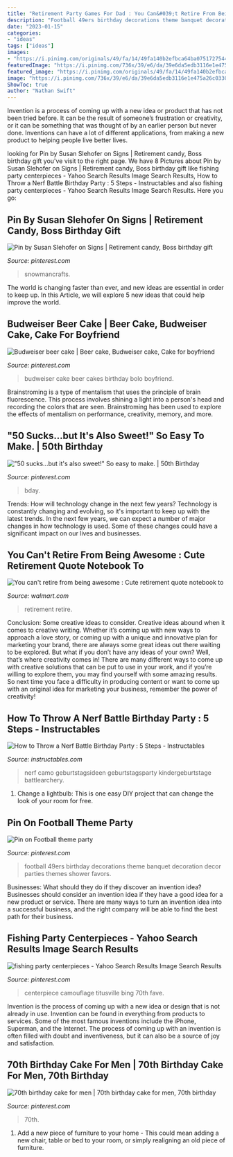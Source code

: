 ```yaml
---
title: "Retirement Party Games For Dad : You Can&#039;t Retire From Being Awesome : Cute Retirement Quote Notebook To"
description: "Football 49ers birthday decorations theme banquet decoration decor parties themes shower favors"
date: "2023-01-15"
categories:
- "ideas"
tags: ["ideas"]
images:
- "https://i.pinimg.com/originals/49/fa/14/49fa140b2efbca64ba07517275445eae.jpg"
featuredImage: "https://i.pinimg.com/736x/39/e6/da/39e6da5edb3116e1e475a26c03303ee4.jpg"
featured_image: "https://i.pinimg.com/originals/49/fa/14/49fa140b2efbca64ba07517275445eae.jpg"
image: "https://i.pinimg.com/736x/39/e6/da/39e6da5edb3116e1e475a26c03303ee4.jpg"
ShowToc: true
author: "Nathan Swift"
---
```



Invention is a process of coming up with a new idea or product that has not been tried before. It can be the result of someone’s frustration or creativity, or it can be something that was thought of by an earlier person but never done. Inventions can have a lot of different applications, from making a new product to helping people live better lives.

	

		
looking for Pin by Susan Slehofer on Signs | Retirement candy, Boss birthday gift you've visit to the right page. We have 8 Pictures about Pin by Susan Slehofer on Signs | Retirement candy, Boss birthday gift like fishing party centerpieces - Yahoo Search Results Image Search Results, How to Throw a Nerf Battle Birthday Party : 5 Steps - Instructables and also fishing party centerpieces - Yahoo Search Results Image Search Results. Here you go:
		
    
## Pin By Susan Slehofer On Signs | Retirement Candy, Boss Birthday Gift

<img loading=lazy src="https://i.pinimg.com/736x/9e/36/32/9e36325ca10ed1032d966c63dbf25a05.jpg" onerror="this.onerror=null;this.src='https://tse2.mm.bing.net/th?id=OIP.2cnGVrCx9RN1DVq2m9ilwwAAAA&amp;pid=15.1';" alt="Pin by Susan Slehofer on Signs | Retirement candy, Boss birthday gift">

_Source: pinterest.com_

>snowmancrafts. 

	

The world is changing faster than ever, and new ideas are essential in order to keep up. In this Article, we will explore 5 new ideas that could help improve the world.

    
## Budweiser Beer Cake | Beer Cake, Budweiser Cake, Cake For Boyfriend

<img loading=lazy src="https://i.pinimg.com/736x/39/e6/da/39e6da5edb3116e1e475a26c03303ee4.jpg" onerror="this.onerror=null;this.src='https://tse4.mm.bing.net/th?id=OIP.xDSUF1zMlgs3Ssxfnx7ZaQHaKE&amp;pid=15.1';" alt="Budweiser beer cake | Beer cake, Budweiser cake, Cake for boyfriend">

_Source: pinterest.com_

>budweiser cake beer cakes birthday bolo boyfriend. 

	

Brainstroming is a type of mentalism that uses the principle of brain fluorescence. This process involves shining a light into a person's head and recording the colors that are seen. Brainstroming has been used to explore the effects of mentalism on performance, creativity, memory, and more.

    
## &quot;50 Sucks...but It&#039;s Also Sweet!&quot; So Easy To Make. | 50th Birthday

<img loading=lazy src="https://s-media-cache-ak0.pinimg.com/736x/5a/9c/82/5a9c827ab4eafd6afc724e576953e9d6.jpg" onerror="this.onerror=null;this.src='https://tse1.mm.bing.net/th?id=OIP.VYugaO3kWW0OnbdEYuYZMAHaJ3&amp;pid=15.1';" alt="&quot;50 sucks...but it&#039;s also sweet!&quot; So easy to make. | 50th Birthday">

_Source: pinterest.com_

>bday. 

	

Trends: How will technology change in the next few years?
Technology is constantly changing and evolving, so it's important to keep up with the latest trends. In the next few years, we can expect a number of major changes in how technology is used. Some of these changes could have a significant impact on our lives and businesses.

    
## You Can&#039;t Retire From Being Awesome : Cute Retirement Quote Notebook To

<img loading=lazy src="https://i5.walmartimages.com/asr/58a86475-4917-46ff-b7e0-cc3155bd8daa_1.df80b99f73aa879e7941755b205b409f.jpeg" onerror="this.onerror=null;this.src='https://tse2.mm.bing.net/th?id=OIP.a0TnZ_hUntJ8hFSG5iV5fQAAAA&amp;pid=15.1';" alt="You can&#039;t retire from being awesome : Cute retirement quote notebook to">

_Source: walmart.com_

>retirement retire. 

	

Conclusion: Some creative ideas to consider.
Creative ideas abound when it comes to creative writing. Whether it’s coming up with new ways to approach a love story, or coming up with a unique and innovative plan for marketing your brand, there are always some great ideas out there waiting to be explored. But what if you don’t have any ideas of your own? Well, that’s where creativity comes in! There are many different ways to come up with creative solutions that can be put to use in your work, and if you’re willing to explore them, you may find yourself with some amazing results. So next time you face a difficulty in producing content or want to come up with an original idea for marketing your business, remember the power of creativity!

    
## How To Throw A Nerf Battle Birthday Party : 5 Steps - Instructables

<img loading=lazy src="https://content.instructables.com/ORIG/FBN/HS93/IAXRRKMV/FBNHS93IAXRRKMV.jpg?auto=webp&amp;frame=1" onerror="this.onerror=null;this.src='https://tse2.mm.bing.net/th?id=OIP.WdfGb0hFR0Acrc1RP1qlagHaGL&amp;pid=15.1';" alt="How to Throw a Nerf Battle Birthday Party : 5 Steps - Instructables">

_Source: instructables.com_

>nerf camo geburtstagsideen geburtstagsparty kindergeburtstage battlearchery. 

	

1. Change a lightbulb: This is one easy DIY project that can change the look of your room for free.

    
## Pin On Football Theme Party

<img loading=lazy src="https://i.pinimg.com/736x/c4/52/f7/c452f7d93c5c30d9defa4dcb781469bb--football-banquet-football-parties.jpg" onerror="this.onerror=null;this.src='https://tse3.mm.bing.net/th?id=OIP.SSB4DjecIUnAZ90tohoEWQHaJ3&amp;pid=15.1';" alt="Pin on Football theme party">

_Source: pinterest.com_

>football 49ers birthday decorations theme banquet decoration decor parties themes shower favors. 

	

Businesses: What should they do if they discover an invention idea?
Businesses should consider an invention idea if they have a good idea for a new product or service. There are many ways to turn an invention idea into a successful business, and the right company will be able to find the best path for their business.

    
## Fishing Party Centerpieces - Yahoo Search Results Image Search Results

<img loading=lazy src="https://i.pinimg.com/originals/49/fa/14/49fa140b2efbca64ba07517275445eae.jpg" onerror="this.onerror=null;this.src='https://tse1.mm.bing.net/th?id=OIP.d8ifooajnA7YUIhTBjLUTgHaJ3&amp;pid=15.1';" alt="fishing party centerpieces - Yahoo Search Results Image Search Results">

_Source: pinterest.com_

>centerpiece camouflage titusville bing 70th fave. 

	

Invention is the process of coming up with a new idea or design that is not already in use. Invention can be found in everything from products to services. Some of the most famous inventions include the iPhone, Superman, and the Internet. The process of coming up with an invention is often filled with doubt and inventiveness, but it can also be a source of joy and satisfaction.

    
## 70th Birthday Cake For Men | 70th Birthday Cake For Men, 70th Birthday

<img loading=lazy src="http://i.pinimg.com/1200x/68/7f/e3/687fe31e532de48e6c6906f462c32ca5.jpg" onerror="this.onerror=null;this.src='https://tse4.mm.bing.net/th?id=OIP.J9-ZNnqgUGI6VVaHX33x3gHaNK&amp;pid=15.1';" alt="70th birthday cake for men | 70th birthday cake for men, 70th birthday">

_Source: pinterest.com_

>70th. 

	

1. Add a new piece of furniture to your home - This could mean adding a new chair, table or bed to your room, or simply realigning an old piece of furniture.

